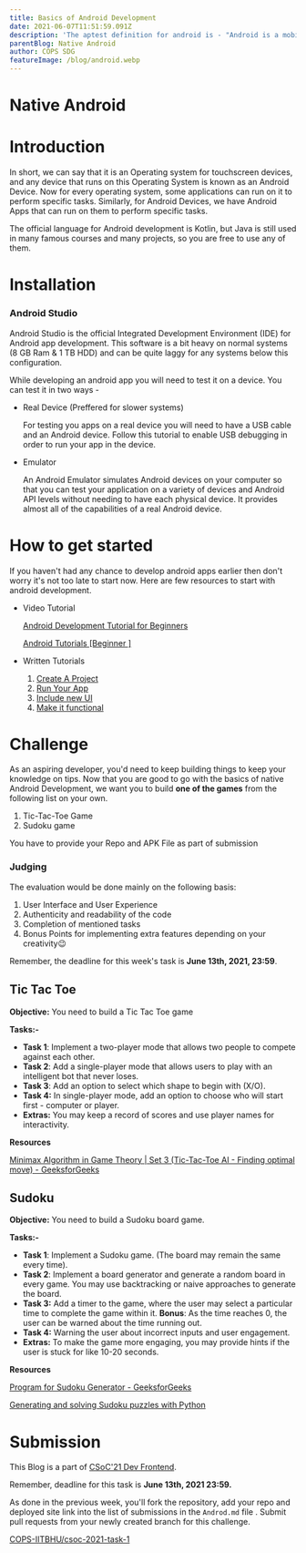```yaml
---
title: Basics of Android Development
date: 2021-06-07T11:51:59.091Z
description: 'The aptest definition for android is - "Android is a mobile operating system based on a modified version of the Linux kernel and other open-source software, designed primarily for touchscreen mobile devices such as smartphones and tablets."'
parentBlog: Native Android
author: COPS SDG
featureImage: /blog/android.webp
---
```


# Native Android

# Introduction

In short, we can say that it is an Operating system for touchscreen devices, and any device that runs on this Operating System is known as an Android Device. Now for every operating system, some applications can run on it to perform specific tasks. Similarly, for Android Devices, we have Android Apps that can run on them to perform specific tasks.

The official language for Android development is Kotlin, but Java is still used in many famous courses and many projects, so you are free to use any of them.

# Installation

### Android Studio

Android Studio is the official Integrated Development Environment (IDE) for Android app development. This software is a bit heavy on normal systems (8 GB Ram & 1 TB HDD) and can be quite laggy for any systems below this configuration.

While developing an android app you will need to test it on a device. You can test it in two ways -

- Real Device (Preffered for slower systems)

  For testing you apps on a real device you will need to have a USB cable and an Android device. Follow this tutorial to enable USB debugging in order to run your app in the device.

- Emulator

  An Android Emulator simulates Android devices on your computer so that you can test your application on a variety of devices and Android API levels without needing to have each physical device. It provides almost all of the capabilities of a real Android device.

# How to get started

If you haven't had any chance to develop android apps earlier then don't worry it's not too late to start now. Here are few resources to start with android development.

- Video Tutorial

  [Android Development Tutorial for Beginners](https://www.youtube.com/playlist?list=PLUcsbZa0qzu3Mri2tL1FzZy-5SX75UJfb)

  [Android Tutorials [Beginner ]](https://www.youtube.com/playlist?list=PLgCYzUzKIBE8TUoCyjomGFqzTFcJ05OaC)

- Written Tutorials
  1. [Create A Project](https://developer.android.com/training/basics/firstapp/creating-project)
  2. [Run Your App](https://developer.android.com/training/basics/firstapp/running-app)
  3. [Include new UI](https://developer.android.com/training/basics/firstapp/building-ui)
  4. [Make it functional](https://developer.android.com/training/basics/firstapp/starting-activity)

# Challenge

As an aspiring developer, you'd need to keep building things to keep your knowledge on tips. Now that you are good to go with the basics of native Android Development, we want you to build **one of the games** from the following list on your own.

1. Tic-Tac-Toe Game
2. Sudoku game

You have to provide your Repo and APK File as part of submission

### **Judging**

The evaluation would be done mainly on the following basis:

1. User Interface and User Experience
2. Authenticity and readability of the code
3. Completion of mentioned tasks
4. Bonus Points for implementing extra features depending on your creativity😉

Remember, the deadline for this week's task is **June 13th, 2021, 23:59**.

## Tic Tac Toe

**Objective:** You need to build a Tic Tac Toe game

**Tasks:-**

- **Task 1**: Implement a two-player mode that allows two people to compete against each other.
- **Task 2**: Add a single-player mode that allows users to play with an intelligent bot that never loses.
- **Task 3**: Add an option to select which shape to begin with (X/O).
- **Task 4:** In single-player mode, add an option to choose who will start first - computer or player.
- **Extras:** You may keep a record of scores and use player names for interactivity.

**Resources**

[Minimax Algorithm in Game Theory | Set 3 (Tic-Tac-Toe AI - Finding optimal move) - GeeksforGeeks](https://www.geeksforgeeks.org/minimax-algorithm-in-game-theory-set-3-tic-tac-toe-ai-finding-optimal-move/)

## Sudoku

**Objective:** You need to build a Sudoku board game.

**Tasks:-**

- **Task 1**: Implement a Sudoku game. (The board may remain the same every time).
- **Task 2**: Implement a board generator and generate a random board in every game. You may use backtracking or naive approaches to generate the board.
- **Task 3:** Add a timer to the game, where the user may select a particular time to complete the game within it. **Bonus**: As the time reaches 0, the user can be warned about the time running out.
- **Task 4:** Warning the user about incorrect inputs and user engagement.
- **Extras:** To make the game more engaging, you may provide hints if the user is stuck for like 10-20 seconds.

**Resources**

[Program for Sudoku Generator - GeeksforGeeks](https://www.geeksforgeeks.org/program-sudoku-generator/)

[Generating and solving Sudoku puzzles with Python](https://lvngd.com/blog/generating-and-solving-sudoku-puzzles-python/)

# Submission

This Blog is a part of [CSoC'21 Dev Frontend](/blog/csoc21-frontend).

Remember, deadline for this task is **June 13th, 2021 23:59.**

As done in the previous week, you'll fork the repository, add your repo and deployed site link into the list of submissions in the `Androd.md` file . Submit pull requests from your newly created branch for this challenge.

[COPS-IITBHU/csoc-2021-task-1](https://github.com/COPS-IITBHU/csoc-2021-task-1)
